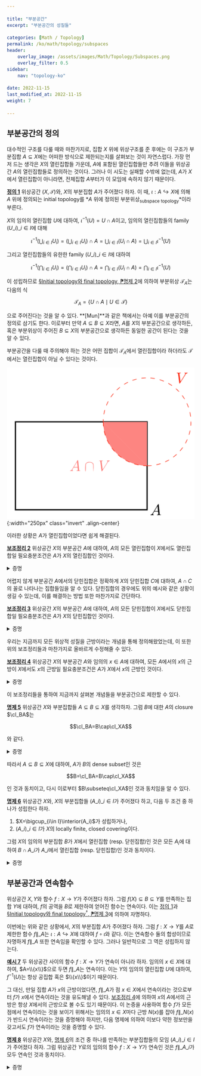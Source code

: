 ```yaml
---

title: "부분공간"
excerpt: "부분공간의 성질들"

categories: [Math / Topology]
permalink: /ko/math/topology/subspaces
header:
    overlay_image: /assets/images/Math/Topology/Subspaces.png
    overlay_filter: 0.5
sidebar: 
    nav: "topology-ko"

date: 2022-11-15
last_modified_at: 2022-11-15
weight: 7

---
```


## 부분공간의 정의

대수적인 구조를 다룰 때와 마찬가지로, 집합 $X$ 위에 위상구조를 준 후에는 이 구조가 부분집합 $A\subseteq X$에는 어떠한 방식으로 제한되는지를 살펴보는 것이 자연스럽다. 가장 먼저 드는 생각은 $X$의 열린집합들 가운데, $A$에 포함된 열린집합들만 추려 이들을 위상공간 $A$의 열린집합들로 정의하는 것이다. 그러나 이 시도는 실패할 수밖에 없는데, $A$가 $X$에서 열린집합이 아니라면, 전체집합 $A$부터가 이 모임에 속하지 않기 때문이다. 

<div class="definition" markdown="1">

<ins id="def1">**정의 1**</ins> 위상공간 $(X,\mathcal{T})$와, $X$의 부분집합 $A$가 주어졌다 하자. 이 때, $\iota:A\hookrightarrow X$에 의해 $A$ 위에 정의되는 initial topology를 *$A$ 위에 정의된 부분위상<sub>subspace topology</sub>*이라 부른다.

</div>

$X$의 임의의 열린집합 $U$에 대하여, $\iota^{-1}(U)=U\cap A$이고, 임의의 열린집합들의 family $(U\_i)\_{i\in I}$에 대해

$$\iota^{-1}\left(\bigcup_{i\in I} U_i\right)=\left(\bigcup_{i\in I} U_i\right)\cap A=\bigcup_{i\in I} (U_i\cap A)=\bigcup_{i\in I} \iota^{-1}(U)$$

그리고 열린집합들의 유한한 family $(U\_i)\_{i\in I}$에 대하여

$$\iota^{-1}\left(\bigcap_{i\in I} U_i\right)=\left(\bigcap_{i\in I} U_i\right)\cap A=\bigcap_{i\in I} (U_i\cap A)=\bigcap_{i\in I} \iota^{-1}(U)$$

이 성립하므로 [§Initial topology와 final topology, ⁋명제 2](/ko/math/topology/initial_and_final_topology#prop2)에 의하여 부분위상 $\mathcal{T}_A$는 다음의 식

$$\mathcal{T}_A=\{U\cap A\mid U\in\mathcal{T}\}$$

으로 주어진다는 것을 알 수 있다. **[Mun]**과 같은 책에서는 아예 이를 부분공간의 정의로 삼기도 한다. 이로부터 만약 $A\subseteq B\subseteq X$라면, $A$를 $X$의 부분공간으로 생각하든, 혹은 부분위상이 주어진 $B\subseteq X$의 부분공간으로 생각하든 동일한 공간이 된다는 것을 알 수 있다.

부분공간을 다룰 때 주의해야 하는 것은 어떤 집합이 $\mathcal{T}_A$에서 열린집합이라 하더라도 $\mathcal{T}$에서는 열린집합이 아닐 수 있다는 것이다.

![open_in_subspace_but_not_in_whole](/assets/images/Math/Topology/Subspaces-1.png){:width="250px"  class="invert" .align-center}

이러한 상황은 $A$가 열린집합이었다면 쉽게 해결된다.

<div class="proposition" markdown="1">

<ins id="lem2" markdown="1">**보조정리 2**</ins> 위상공간 $X$의 부분공간 $A$에 대하여, $A$의 모든 열린집합이 $X$에서도 열린집합일 필요충분조건은 $A$가 $X$의 열린집합인 것이다.

</div>
<details class="proof" markdown="1">
<summary>증명</summary>

$A$는 $A$에서 열린집합이므로 한쪽 방향은 자명하다.

반대 방향의 경우, $A$의 임의의 열린집합을 택하면 이를 $U\cap A$로 쓸 수 있도록 하는 $X$의 열린집합 $U$가 존재하는데, $A$ 또한 열린집합이므로 $U\cap A$도 열린집합이 된다.

</details>

어렵지 않게 부분공간 $A$에서의 닫힌집합은 정확하게 $X$의 닫힌집합 $C$에 대하여, $A\cap C$의 꼴로 나타나는 집합들임을 알 수 있다. 닫힌집합의 경우에도 위의 예시와 같은 상황이 생길 수 있는데, 이를 해결하는 방법 또한 마찬가지로 간단하다.

<div class="proposition" markdown="1">

<ins id="lem3">**보조정리 3**</ins> 위상공간 $X$의 부분공간 $A$에 대하여, $A$의 모든 닫힌집합이 $X$에서도 닫힌집합일 필요충분조건은 $A$가 $X$의 닫힌집합인 것이다.

</div>
<details class="proof" markdown="1">
<summary>증명</summary>

$A$는 $A$에서 닫힌집합이므로 한쪽 방향은 자명하다.

반대 방향의 경우, $A$의 임의의 닫힌집합을 택하면 이를 $U\cap A$로 쓸 수 있도록 하는 $X$의 닫힌집합 $U$가 존재하는데, $A$ 또한 닫힌집합이므로 $U\cap A$도 닫힌집합이 된다.

</details>

우리는 지금까지 모든 위상적 성질을 근방이라는 개념을 통해 정의해왔었는데, 이 또한 위의 보조정리들과 마찬가지로 올바르게 수정해줄 수 있다.

<div class="proposition" markdown="1">

<ins id="lem4">**보조정리 4**</ins> 위상공간 $X$의 부분공간 $A$와 임의의 $x\in A$에 대하여, 모든 $A$에서의 $x$의 근방이 $X$에서도 $x$의 근방일 필요충분조건은 $A$가 $X$에서 $x$의 근방인 것이다.

</div>
<details class="proof" markdown="1">
<summary>증명</summary>

$A$는 $A$에서 $x$의 근방이므로 한쪽 방향은 자명하다.

반대 방향의 경우, $x$의 $A$에서의 임의의 근방 $U$을 택하자. 그럼 $U$에 포함되는 $x$의 ($A$에서의) 열린근방 $U'$가 존재한다. 한편 $A$가 $X$에서 $x$의 근방이라면, $A$에 포함되는 ($X$에서의) $x$의 열린근방 $V$가 존재한다. 이제 $U'\cap V$는 공집합이 아닌 부분집합이고, $U'\cap V\subseteq V$이고 $U'\cap V$는 $X$에서 $x$의 열린근방이므로 $V$는 $X$에서의 $x$의 근방이다.

</details>

이 보조정리들을 통하여 지금까지 살펴본 개념들을 부분공간으로 제한할 수 있다.

<div class="proposition" markdown="1">

<ins id="prop5">**명제 5**</ins> 위상공간 $X$와 부분집합들 $A\subseteq B\subseteq X$를 생각하자. 그럼 $B$에 대한 $A$의 closure $\cl_BA$는 

$$\cl_BA=B\cap\cl_XA$$

와 같다.

</div>
<details class="proof" markdown="1">
<summary>증명</summary>

임의의 $x\in B$에 대하여, $x$의 $B$에서의 근방은 항상 $x$의 $X$에서의 적당한 근방 $V$에 대하여 $V\cap B$의 형태로 쓰여진다. 이제 $V\cap A=(V\cap B)\cap A$와 [§집합의 내부, 폐포, 경계, ⁋명제 6](/ko/math/topology/other_concepts#prop6)을 사용하면 원하는 결과를 얻는다.

</details>

따라서 $A\subseteq B\subseteq X$에 대하여, $A$가 $B$의 dense subset인 것은

$$B=\cl_BA=B\cap\cl_XA$$

인 것과 동치이고, 다시 이로부터 $B\subseteq\cl_XA$인 것과 동치임을 알 수 있다. 

<div class="proposition" markdown="1">

<ins id="prop6">**명제 6**</ins> 위상공간 $X$와, $X$의 부분집합들 $(A\_i)\_{i\in I}$가 주어졌다 하고, 다음 두 조건 중 하나가 성립한다 하자.

1. $X=\bigcup_{i\in I}\interior(A_i)$가 성립하거나,
2. $(A\_i)\_{i\in I}$가 $X$의 locally finite, closed covering이다.

그럼 $X$의 임의의 부분집합 $B$가 $X$에서 열린집합 (resp. 닫힌집합)인 것은 모든 $A_i$에 대하여 $B\cap A\_i$가 $A\_i$에서 열린집합 (resp. 닫힌집합)인 것과 동치이다.

</div>
<details class="proof" markdown="1">
<summary>증명</summary>

우선 

$$X\setminus B\cap A_i=A_i\setminus (B\cap A_i)$$

으로부터, 이 명제는 열린집합 혹은 닫힌집합 중 하나에 대해서만 보이면 충분하다. 또, $B$가 $X$에서 열린집합이라면 $B\cap A\_i$가 $A\_i$에서 열린집합인 것은 정의이므로, 이 명제의 핵심은 반대방향이다. 

1. $(A\_i)$들이 첫 번째 조건을 만족한다 하고, $B\cap A\_i$가 $A\_i$에서 열린집합임을 가정하자. $A\_i$를 전체집합으로 보고, $\interior A\_i$를 부분공간으로 본다면 이로부터 $B\cap\interior A\_i$가 $\interior A\_i$에서 열린집합임을 안다. 이제 $\interior A\_i$는 열린집합이므로, [보조정리 2](#lem2)를 적용하면 $B\cap\interior A\_i$는 $X$에서 열린집합임을 안다. 따라서 
    
    $$B=B\cap X=B\cap\left(\bigcup_{i\in I} \interior A_i\right)=\bigcup_{i\in I}(B\cap\interior A_i)$$
    
    으로부터 $B$는 열린집합임을 안다.
2. 이제 $(A\_i)$가 두 번째 조건을 만족한다 하자. 이번에는 $B\cap A\_i$들이 모두 $A\_i$에서 닫힌집합임을 가정한다. 그럼 $B\cap A\_i$는 [보조정리 3](#lem3)에 의하여 $X$에서 닫힌 집합이다. 이제 $(B\cap A\_i)$는 locally finite인 닫힌집합들의 모임이며, $B=\bigcup (B\cap A\_i)$이므로 [§집합의 내부, 폐포, 경계, ⁋명제 4](/ko/math/topology/other_concepts#prop4)에 의하여 $B$는 닫힌집합이다.

</details>

## 부분공간과 연속함수

위상공간 $X,Y$와 함수 $f:X\rightarrow Y$가 주어졌다 하자. 그럼 $f(X)\subseteq B\subseteq Y$를 만족하는 집합 $Y$에 대하여, $f$의 공역을 $B$로 제한하여 얻어진 함수는 연속이다. 이는 [정의 1](#def1)과 [§Initial topology와 final topology<sup>†</sup>, ⁋명제 3](/ko/math/topology/initial_and_final_topology#prop3)에 의하여 자명하다.

이번에는 위와 같은 상황에서, $X$의 부분집합 $A$가 주어졌다 하자. 그럼 $f:X\rightarrow Y$를 $A$로 제한한 함수 $f\|\_A$는 $\iota:A\hookrightarrow X$에 대하여 $f\circ\iota$와 같다. 이는 연속함수 둘의 합성이므로 자명하게 $f\|\_A$ 또한 연속임을 확인할 수 있다. 그러나 일반적으로 그 역은 성립하지 않는다. 

<div class="example" markdown="1">

<ins id="ex7">**예시 7**</ins> 두 위상공간 사이의 함수 $f:X\rightarrow Y$가 연속이 아니라 하자. 임의의 $x\in X$에 대하여, $A=\\{x\\}$으로 두면 $f\|\_A$는 연속이다. 이는 $Y$의 임의의 열린집합 $U$에 대하여, $f^{-1}(U)$는 항상 공집합 혹은 $\\{x\\}$이기 때문이다.

</div>

그 대신, 만일 집합 $A$가 $x$의 근방이었다면, $f\|\_A$가 점 $x\in X$에서 연속이라는 것으로부터 $f$가 $x$에서 연속이라는 것을 유도해낼 수 있다. [보조정리 4](#lem4)에 의하여 $x$의 $A$에서의 근방은 항상 $X$에서의 근방으로 볼 수도 있기 때문이다. 이 논증을 사용하여 함수 $f$가 모든 점에서 연속이라는 것을 보이기 위해서는 임의의 $x\in X$마다 근방 $N(x)$를 잡아 $f\|\_{N(x)}$가 반드시 연속이라는 것을 증명해야 하지만, 다음 명제에 의하여 이보다 약한 정보만을 갖고서도 $f$가 연속이라는 것을 증명할 수 있다.

<div class="proposition" markdown="1">

<ins id="prop8">**명제 8**</ins> 위상공간 $X$와, [명제 6](#prop6)의 조건 중 하나를 만족하는 부분집합들의 모임 $(A\_i)\_{i\in I}$가 주어졌다 하자. 그럼 위상공간 $Y$로의 임의의 함수 $f:X\rightarrow Y$가 연속인 것은 $f\|\_{A\_i}$가 모두 연속인 것과 동치이다.

</div>
<details class="proof" markdown="1">
<summary>증명</summary>

$f\|\_{A\_i}$가 모두 연속이라 가정하고 $f$가 연속이라는 것만 보이면 충분하다. $Y$의 임의의 닫힌집합 $B$를 택하고, $A=f^{-1}(B)$라 하자. $f\|\_{A\_i}$가 모두 연속이므로, $(f\|\_{A\_i})^{-1}(B)=A\cap A\_i$는 모두 닫힌집합이다. 이로부터 [명제 6](#prop6)을 적용하면 $A$가 닫힌집합임을 알 수 있고, 따라서 $f$는 연속이다.

</details>

